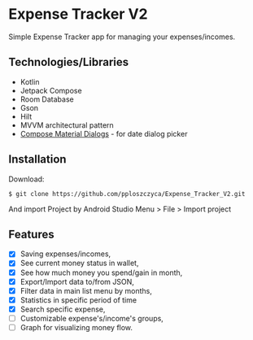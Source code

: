 # Expense Tracker V2
Simple Expense Tracker app for managing your expenses/incomes.

## Technologies/Libraries
* Kotlin
* Jetpack Compose
* Room Database
* Gson
* Hilt
* MVVM architectural pattern
* [Compose Material Dialogs](https://github.com/vanpra/compose-material-dialogs) - for date dialog picker

## Installation
Download:
```
$ git clone https://github.com/pploszczyca/Expense_Tracker_V2.git
```
And import Project by Android Studio Menu > File > Import project

## Features
- [X] Saving expenses/incomes,
- [X] See current money status in wallet,
- [X] See how much money you spend/gain in month,
- [X] Export/Import data to/from JSON,
- [X] Filter data in main list menu by months,
- [X] Statistics in specific period of time
- [X] Search specific expense,
- [ ] Customizable expense's/income's groups,
- [ ] Graph for visualizing money flow.
